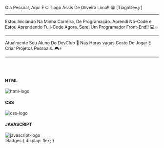Olá Pessoal, Aqui É O Tiago Assis De Oliveira Lima!! 😀
[TiagoDev.jr]

------

Estou Iniciando Na Minha Carreira, De Programação.
Aprendi No-Code e Estou Aprendendo Full-Code Agora.
Serei Um Programador Front-End!! 💻💥

------

Atualmente Sou Aluno Do DevClub 💼
Nas Horas vagas Gosto De Jogar E Criar Projetos Pessoais. 🎮⚡

------

<br>
<br>

<section class="Badges">
<div>
<h4><b>HTML</b></h4>
<img src="https://img.shields.io/badge/HTML5-E34F26?style=for-the-badge&logo=html5&logoColor=white" alt="html-logo">
</div>

<div>
<h4><b>CSS</b></h4>
<img src="https://img.shields.io/badge/CSS3-1572B6?style=for-the-badge&logo=css3&logoColor=white" alt="css-logo">
</div>

<div>
<h4><b>JAVASCRIPT</b></h4>
<img src="https://img.shields.io/badge/JavaScript-F7DF1E?style=for-the-badge&logo=javascript&logoColor=black" alt="javascript-logo">
</div>
</section>

<styles>
  .Badges {
  display: flex;
  }
</styles>

